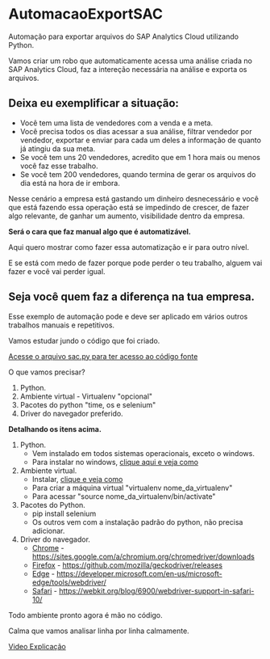 # AutomacaoExportSAC

Automação para exportar arquivos do SAP Analytics Cloud utilizando Python.

Vamos criar um robo que automaticamente acessa uma análise criada no SAP Analytics Cloud, faz a intereção necessária na análise e exporta os arquivos.

## Deixa eu exemplificar a situação:
- Você tem uma lista de vendedores com a venda e a meta.
- Você precisa todos os dias acessar a sua análise, filtrar vendedor por vendedor, exportar e enviar para cada um deles a informação de quanto já atingiu da sua meta.
- Se você tem uns 20 vendedores, acredito que em 1 hora mais ou menos você faz esse trabalho.
- Se você tem 200 vendedores, quando termina de gerar os arquivos do dia está na hora de ir embora.

Nesse cenário a empresa está gastando um dinheiro desnecessário e você que está fazendo essa operação está se impedindo de crescer, de fazer algo relevante, de ganhar um aumento, visibilidade dentro da empresa.

**Será o cara que faz manual algo que é automatizável.**

Aqui quero mostrar como fazer essa automatização e ir para outro nível.

E se está com medo de fazer porque pode perder o teu trabalho, alguem vai fazer e você vai perder igual.

## Seja você quem faz a diferença na tua empresa.

Esse exemplo de automação pode e deve ser aplicado em vários outros trabalhos manuais e repetitivos.

Vamos estudar jundo o código que foi criado.

[Acesse o arquivo sac.py para ter acesso ao código fonte](sac.py)

O que vamos precisar?

1. Python.
2. Ambiente virtual - Virtualenv "opcional" 
3. Pacotes do python "time, os e selenium"
4. Driver do navegador preferido.

**Detalhando os itens acima.**

1. Python.
    - Vem instalado em todos sistemas operacionais, exceto o windows.
    - Para instalar no windows, [clique aqui e veja como](https://python.org.br/instalacao-windows/)
2. Ambiente virtual.
    - Instalar, [clique e veja como](https://virtualenv.pypa.io/en/latest/installation.html#via-pip)
    - Para criar a máquina virtual "virtualenv nome_da_virtualenv"
    - Para acessar "source nome_da_virtualenv/bin/activate"
3. Pacotes do Python.
    - pip install selenium
    - Os outros vem com a instalação padrão do python, não precisa adicionar.
4. Driver do navegador.
    - [Chrome](https://sites.google.com/a/chromium.org/chromedriver/downloads) - https://sites.google.com/a/chromium.org/chromedriver/downloads
    - [Firefox](https://github.com/mozilla/geckodriver/releases) - https://github.com/mozilla/geckodriver/releases
    - [Edge](https://developer.microsoft.com/en-us/microsoft-edge/tools/webdriver/) - https://developer.microsoft.com/en-us/microsoft-edge/tools/webdriver/
    - [Safari](https://webkit.org/blog/6900/webdriver-support-in-safari-10/) - https://webkit.org/blog/6900/webdriver-support-in-safari-10/

Todo ambiente pronto agora é mão no código.

Calma que vamos analisar linha por linha calmamente.

[Video Explicação](https://youtu.be/NTTcGfEN6As)


